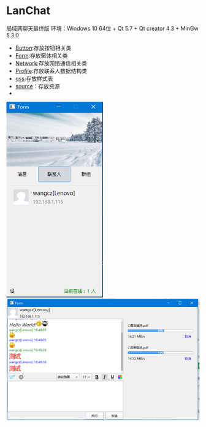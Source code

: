 # LanChat
局域网聊天最终版
环境：Windows 10 64位 + Qt 5.7 + Qt creator 4.3 + MinGw 5.3.0

* [Button](https://github.com/wangchz13/LanChat/tree/master/Button):存放按钮相关类
* [Form](https://github.com/wangchz13/LanChat/tree/master/Form):存放窗体相关类
* [Network](https://github.com/wangchz13/LanChat/tree/master/Network):存放网络通信相关类
* [Profile](https://github.com/wangchz13/LanChat/tree/master/Profile):存放联系人数据结构类
* [qss](https://github.com/wangchz13/LanChat/tree/master/qss):存放样式表
* [source](https://github.com/wangchz13/LanChat/tree/master/source)：存放资源
* 
![Alt text](/preview2.png)
![Alt text](/preview.png)
